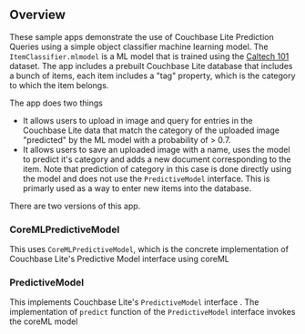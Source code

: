 ## Overview
These sample apps demonstrate the use of Couchbase Lite Prediction Queries using a simple object classifier machine learning  model. 
 The `ItemClassifier.mlmodel` is a ML model that is trained using the [Caltech 101](http://www.vision.caltech.edu/Image_Datasets/Caltech101/Caltech101.html) dataset. 
The app includes a prebuilt Couchbase Lite database that includes a bunch of items, each item includes  a "tag" property, which is the category to which the item belongs. 

The app does two things
- It allows users to upload in image and query for entries in the Couchbase Lite data that match the category of the uploaded image "predicted" by the ML model with a probability of > 0.7. 
- It allows users to save an uploaded image with a name, uses the model to predict it's category and adds a new document corresponding to the item. Note that prediction of category in this case is done directly using the model and does not use the `PredictiveModel` interface. This is primarly used as a way to enter new items into the database.


There are two versions of this app.

### CoreMLPredictiveModel 
This uses  `CoreMLPredictiveModel`, which is the concrete implementation of Couchbase Lite's Predictive Model interface using coreML 

### PredictiveModel 
This implements  Couchbase Lite's `PredictiveModel` interface . The implementation of  `predict` function of the `PredictiveModel` interface  invokes the coreML model


